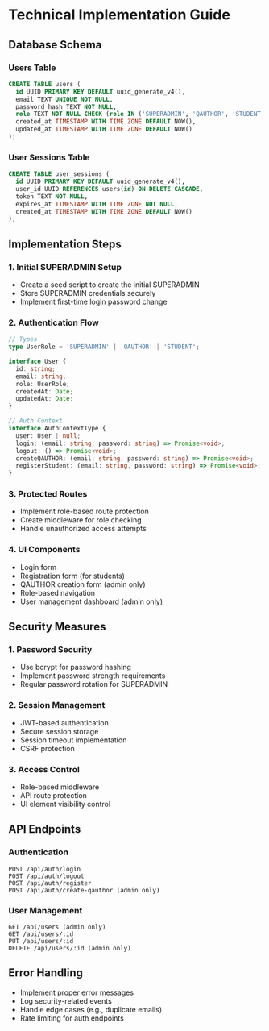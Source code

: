 # Technical Implementation Guide

## Database Schema

### Users Table
```sql
CREATE TABLE users (
  id UUID PRIMARY KEY DEFAULT uuid_generate_v4(),
  email TEXT UNIQUE NOT NULL,
  password_hash TEXT NOT NULL,
  role TEXT NOT NULL CHECK (role IN ('SUPERADMIN', 'QAUTHOR', 'STUDENT')),
  created_at TIMESTAMP WITH TIME ZONE DEFAULT NOW(),
  updated_at TIMESTAMP WITH TIME ZONE DEFAULT NOW()
);
```

### User Sessions Table
```sql
CREATE TABLE user_sessions (
  id UUID PRIMARY KEY DEFAULT uuid_generate_v4(),
  user_id UUID REFERENCES users(id) ON DELETE CASCADE,
  token TEXT NOT NULL,
  expires_at TIMESTAMP WITH TIME ZONE NOT NULL,
  created_at TIMESTAMP WITH TIME ZONE DEFAULT NOW()
);
```

## Implementation Steps

### 1. Initial SUPERADMIN Setup
- Create a seed script to create the initial SUPERADMIN
- Store SUPERADMIN credentials securely
- Implement first-time login password change

### 2. Authentication Flow
```typescript
// Types
type UserRole = 'SUPERADMIN' | 'QAUTHOR' | 'STUDENT';

interface User {
  id: string;
  email: string;
  role: UserRole;
  createdAt: Date;
  updatedAt: Date;
}

// Auth Context
interface AuthContextType {
  user: User | null;
  login: (email: string, password: string) => Promise<void>;
  logout: () => Promise<void>;
  createQAUTHOR: (email: string, password: string) => Promise<void>;
  registerStudent: (email: string, password: string) => Promise<void>;
}
```

### 3. Protected Routes
- Implement role-based route protection
- Create middleware for role checking
- Handle unauthorized access attempts

### 4. UI Components
- Login form
- Registration form (for students)
- QAUTHOR creation form (admin only)
- Role-based navigation
- User management dashboard (admin only)

## Security Measures

### 1. Password Security
- Use bcrypt for password hashing
- Implement password strength requirements
- Regular password rotation for SUPERADMIN

### 2. Session Management
- JWT-based authentication
- Secure session storage
- Session timeout implementation
- CSRF protection

### 3. Access Control
- Role-based middleware
- API route protection
- UI element visibility control

## API Endpoints

### Authentication
```
POST /api/auth/login
POST /api/auth/logout
POST /api/auth/register
POST /api/auth/create-qauthor (admin only)
```

### User Management
```
GET /api/users (admin only)
GET /api/users/:id
PUT /api/users/:id
DELETE /api/users/:id (admin only)
```

## Error Handling
- Implement proper error messages
- Log security-related events
- Handle edge cases (e.g., duplicate emails)
- Rate limiting for auth endpoints 